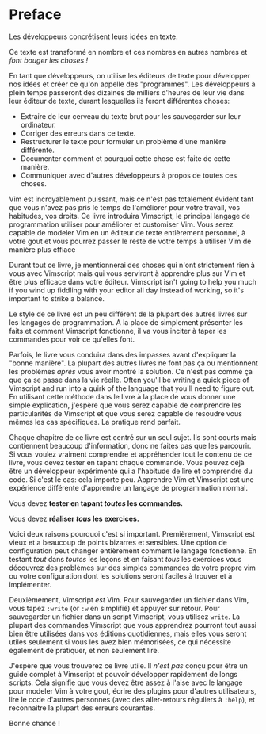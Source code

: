 Preface
=======

Les développeurs concrétisent leurs idées en texte.

Ce texte est transformé en nombre et ces nombres en autres nombres et *font
bouger les choses !*

En tant que développeurs, on utilise les éditeurs de texte pour développer nos
idées et créer ce qu'on appelle des "programmes". Les développeurs à plein temps
passeront des dizaines de milliers d'heures de leur vie dans leur éditeur de
texte, durant lesquelles ils feront différentes choses:

* Extraire de leur cerveau du texte brut pour les sauvegarder sur leur
  ordinateur.
* Corriger des erreurs dans ce texte.
* Restructurer le texte pour formuler un problème d'une manière différente.
* Documenter comment et pourquoi cette chose est faite de cette manière.
* Communiquer avec d'autres développeurs à propos de toutes ces choses.


Vim est incroyablement puissant, mais ce n'est pas totalement évident tant que
vous n'avez pas pris le temps de l'améliorer pour votre travail, vos habitudes,
vos droits.
Ce livre introduira Vimscript, le principal langage de programmation utiliser
pour améliorer et customiser Vim. Vous serez capable de modeler Vim en un
éditeur de texte entièrement personnel, à votre gout et vous pourrez passer le
reste de votre temps à utiliser Vim de manière plus effiace

Durant tout ce livre, je mentionnerai des choses qui n'ont strictement rien à
vous avec Vimscript mais qui vous serviront à apprendre plus sur Vim et être
plus efficace dans votre éditeur. Vimscript isn't
going to help you much if you wind up fiddling with your editor all day instead
of working, so it's important to strike a balance.

Le style de ce livre est un peu différent de la plupart des autres livres sur
les langages de programmation. A la place de simplement présenter les faits et
comment Vimscript fonctionne, il va vous inciter à taper les commandes pour
voir ce qu'elles font.

Parfois, le livre vous conduira dans des impasses avant d'expliquer la "bonne
manière". La plupart des autres livres ne font pas ça ou mentionnent les
problèmes *après* vous avoir montré la solution. Ce n'est pas comme ça que ça se
passe dans la vie réelle.  Often you'll be writing a quick piece of
Vimscript and run into a quirk of the language that you'll need to figure out.
En utilisant cette méthode dans le livre à la place de vous donner une simple
explication, j'espère que vous serez capable de comprendre les particularités de
Vimscript et que vous serez capable de résoudre vous mêmes les cas spécifiques.
La pratique rend parfait.

Chaque chapitre de ce livre est centré sur un seul sujet. Ils sont courts mais
contiennent beaucoup d'information, donc ne faites pas que les parcourir. Si
vous voulez vraiment comprendre et appréhender tout le contenu de ce livre, vous
devez tester en tapant chaque commande. Vous pouvez déjà être un développeur
expérimenté qui a l'habitude de lire et comprendre du code. Si c'est le cas:
cela importe peu. Apprendre Vim et Vimscript est une expérience différente
d'apprendre un langage de programmation normal.

Vous devez **tester en tapant *toutes* les commandes.**

Vous devez **réaliser *tous* les exercices.**

Voici deux raisons pourquoi c'est si important. Premièrement, Vimscript est
vieux et a beaucoup de points bizarres et sensibles. Une option de configuration
peut changer entièrement comment le langage fonctionne. En testant *tout* dans
*toutes* les leçons et en faisant *tous* les exercices vous découvrez des
problèmes sur des simples commandes de votre propre vim ou votre configuration
dont les solutions seront faciles à trouver et à implémenter.

Deuxièmement, Vimscript *est* Vim. Pour sauvegarder un fichier dans Vim, vous
tapez `:write` (or `:w` en simplifié) et appuyer sur retour. Pour sauvegarder un
fichier dans un script Vimscript, vous utilisez `write`. La plupart des
commandes Vimscript que vous apprendrez pourront tout aussi bien être utilisées dans vos
éditions quotidiennes, mais elles vous seront utiles seulement si vous les avez
bien mémorisées, ce qui nécessite également de pratiquer, et non seulement lire.

J'espère que vous trouverez ce livre utile. Il *n'est pas* conçu pour être un
guide complet à Vimscript et pouvoir développer rapidement de longs scripts.
Cela signifie que vous devez être assez à l'aise avec le langage pour modeler
Vim à votre gout, écrire des plugins pour d'autres utilisateurs, lire le code
d'autres personnes (avec des aller-retours réguliers à `:help`), et reconnaitre
la plupart des erreurs courantes.

Bonne chance !
